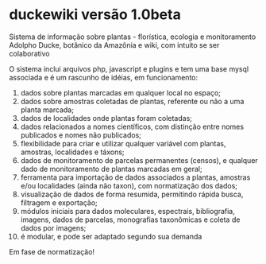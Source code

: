duckewiki versão 1.0beta
=========
Sistema de informação sobre plantas - florística, ecologia e monitoramento
Adolpho Ducke, botânico da Amazônia e wiki, com intuito se ser colaborativo

O sistema inclui arquivos php, javascript e plugins e tem uma base mysql associada e é um rascunho de idéias, em funcionamento:
1) dados sobre plantas marcadas em qualquer local no espaço;
2) dados sobre amostras coletadas de plantas, referente ou não a uma planta marcada;
3) dados de localidades onde plantas foram coletadas;
4) dados relacionados a nomes científicos, com distinção entre nomes publicados e nomes não publicados;
5) flexibilidade para criar e utilizar qualquer variável com plantas, amostras, localidades e táxons;
6) dados de monitoramento de parcelas permanentes (censos), e qualquer dado de monitoramento de plantas marcadas em geral;
7) ferramenta para importação de dados associados a plantas, amostras e/ou localidades (ainda não taxon), com normatização dos dados;
8) visualização de dados de forma resumida, permitindo rápida busca, filtragem e exportação;
9) módulos iniciais para dados moleculares, espectrais, bibliografia, imagens, dados de parcelas, monografias taxonômicas e coleta de dados por imagens;
10) é modular, e pode ser adaptado segundo sua demanda

Em fase de normatização! 



